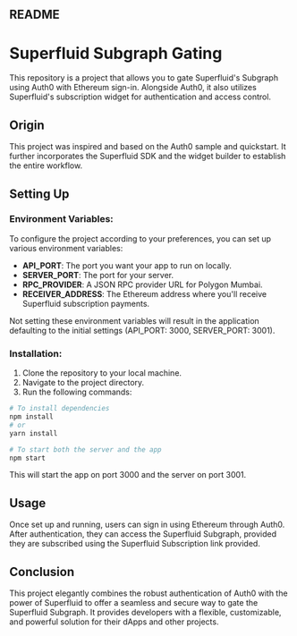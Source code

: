 ## README

# Superfluid Subgraph Gating

This repository is a project that allows you to gate Superfluid's Subgraph using Auth0 with Ethereum sign-in. Alongside Auth0, it also utilizes Superfluid's subscription widget for authentication and access control.

## Origin

This project was inspired and based on the Auth0 sample and quickstart. It further incorporates the Superfluid SDK and the widget builder to establish the entire workflow.

## Setting Up

### Environment Variables:

To configure the project according to your preferences, you can set up various environment variables:

* **API_PORT**: The port you want your app to run on locally.
* **SERVER_PORT**: The port for your server.
* **RPC_PROVIDER**: A JSON RPC provider URL for Polygon Mumbai.
* **RECEIVER_ADDRESS**: The Ethereum address where you'll receive Superfluid subscription payments.

Not setting these environment variables will result in the application defaulting to the initial settings (API_PORT: 3000, SERVER_PORT: 3001).

### Installation:

1. Clone the repository to your local machine.
2. Navigate to the project directory.
3. Run the following commands:

```bash
# To install dependencies
npm install
# or
yarn install

# To start both the server and the app
npm start
```

This will start the app on port 3000 and the server on port 3001.

## Usage

Once set up and running, users can sign in using Ethereum through Auth0. After authentication, they can access the Superfluid Subgraph, provided they are subscribed using the Superfluid Subscription link provided.

## Conclusion

This project elegantly combines the robust authentication of Auth0 with the power of Superfluid to offer a seamless and secure way to gate the Superfluid Subgraph. It provides developers with a flexible, customizable, and powerful solution for their dApps and other projects.